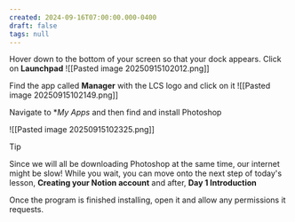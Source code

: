```yaml
---
created: 2024-09-16T07:00:00.000-0400
draft: false
tags: null
---
```


Hover down to the bottom of your screen so that your dock appears. Click on **Launchpad**
![[Pasted image 20250915102012.png]]

Find the app called **Manager** with the LCS logo and click on it
![[Pasted image 20250915102149.png]]

Navigate to **My Apps* and then find and install Photoshop

![[Pasted image 20250915102325.png]]

>[!tip]
>Since we will all be downloading Photoshop at the same time, our internet might be slow! While you wait, you can move onto the next step of today's lesson, **Creating your Notion account** and after, **Day 1 Introduction**

Once the program is finished installing, open it and allow any permissions it requests.